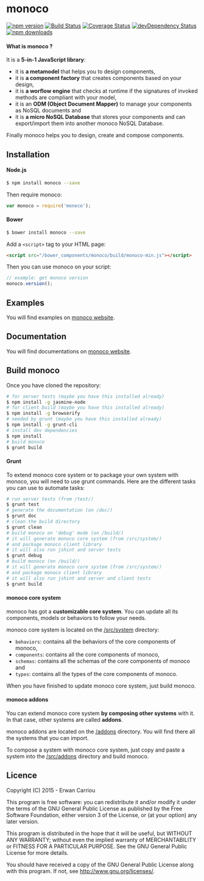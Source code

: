 # monoco

[![npm version](https://badge.fury.io/js/monoco.svg)](http://badge.fury.io/js/monoco)
[![Build Status](https://travis-ci.org/monocojs/monoco.svg?branch=master)](https://travis-ci.org/monocojs/monoco)
[![Coverage Status](https://img.shields.io/coveralls/monocojs/monoco.svg)](https://coveralls.io/r/monocojs/monoco)
[![devDependency Status](https://david-dm.org/monocojs/monoco/dev-status.svg)](https://david-dm.org/monocojs/monoco#info=devDependencies)
[![npm downloads](https://img.shields.io/npm/dm/monoco.svg)](https://www.npmjs.com/package/monoco)

#### What is monoco ?

It is a **5-in-1 JavaScript library**:

* it is **a metamodel** that helps you to design components,
* it is **a component factory** that creates components based on your design,
* it is **a worflow engine** that checks at runtime if the signatures of invoked methods are compliant with your model,
* it is an **ODM (Object Document Mapper)** to manage your components as NoSQL documents and
* it is **a micro NoSQL Database** that stores your components and can export/import them into another monoco NoSQL Database.

Finally monoco helps you to design, create and compose components.

## Installation

#### Node.js

```sh
$ npm install monoco --save
```

Then require monoco:
```js
var monoco = require('monoco');
```

#### Bower

```sh
$ bower install monoco --save
```

Add a `<script>` tag to your HTML page:
```html
<script src="/bower_components/monoco/build/monoco-min.js"></script>
```

Then you can use monoco on your script:
```js
// example: get monoco version
monoco.version();
```

## Examples

You will find examples on [monoco website](https://monoco.readme.io/docs/a-basic-hello-world).

## Documentation

You will find documentations on [monoco website](https://monoco.readme.io/docs).

## Build monoco

Once you have cloned the repository:

```sh
# for server tests (maybe you have this installed already)
$ npm install -g jasmine-node 
# for client build (maybe you have this installed already)
$ npm install -g browserify
# needed by grunt (maybe you have this installed already)
$ npm install -g grunt-cli
# install dev dependencies
$ npm install
# build monoco
$ grunt build
```

#### Grunt

To extend monoco core system or to package your own system with monoco, you will need to use grunt commands. Here are the different tasks you can use to automate tasks:

```sh
# run server tests (from /test/)
$ grunt test
# generate the documentation (on /doc/)
$ grunt doc
# clean the build directory
$ grunt clean
# build monoco on 'debug' mode (on /build/)
# it will generate monoco core system (from /src/system/)
# and package monoco client library
# it will also run jshint and server tests
$ grunt debug
# build monoco (on /build/)
# it will generate monoco core system (from /src/system/) 
# and package monoco client library
# it will also run jshint and server and client tests
$ grunt build
```

#### monoco core system

monoco has got a **customizable core system**. You can update all its components, models or behaviors to follow your needs.

monoco core system is located on the [/src/system](./src/system) directory:
* ``` behaviors ```: contains all the behaviors of the core components of monoco,
* ``` components ```: contains all the core components of monoco,
* ``` schemas ```: contains all the schemas of the core components of monoco and
* ``` types ```: contains all the types of the core components of monoco.

When you have finished to update monoco core system, just build monoco.

#### monoco addons

You can extend monoco core system **by composing other systems** with it. In that case, other systems are called **addons**. 

monoco addons are located on the [/addons](./addons/) directory. 
You will find there all the systems that you can import. 

To compose a system with monoco core system, just copy and paste a system into the [/src/addons](./src/addons/) directory and build monoco.

## Licence

Copyright (C) 2015 - Erwan Carriou
 
This program is free software: you can redistribute it and/or modify
it under the terms of the GNU General Public License as published by
the Free Software Foundation, either version 3 of the License, or
(at your option) any later version.

This program is distributed in the hope that it will be useful,
but WITHOUT ANY WARRANTY; without even the implied warranty of
MERCHANTABILITY or FITNESS FOR A PARTICULAR PURPOSE.  See the
GNU General Public License for more details.
 
You should have received a copy of the GNU General Public License
along with this program.  If not, see http://www.gnu.org/licenses/. 